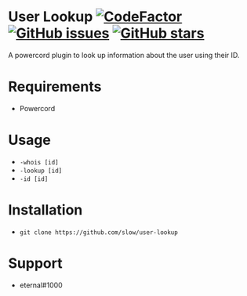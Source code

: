 # User Lookup [![CodeFactor](https://www.codefactor.io/repository/github/slow/user-lookup/badge)](https://www.codefactor.io/repository/github/slow/user-lookup) [![GitHub issues](https://img.shields.io/github/issues/slow/user-lookup?style=flat)](https://github.com/slow/user-lookup/issues) [![GitHub stars](https://img.shields.io/github/stars/slow/user-lookup?style=flat)](https://github.com/slow/user-lookup/stargazers)
A powercord plugin to look up information about the user using their ID.

# Requirements
- Powercord

# Usage 
- `-whois [id]`
- `-lookup [id]`
- `-id [id]`

# Installation
- `git clone https://github.com/slow/user-lookup`

# Support
- eternal#1000
